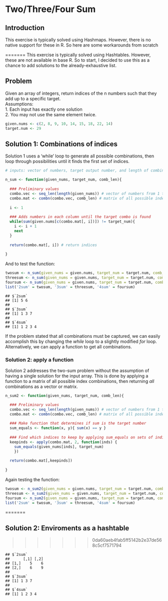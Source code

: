 Two/Three/Four Sum
================

## Introduction

This exercise is typically solved using Hashmaps. However, there is no
native support for these in R. So here are some workarounds from scratch

=======
This exercise is typically solved using Hashtables. However, these are not
available in base R. So to start, I decided to use this as a chance to
add solutions to the already-exhaustive list.

## Problem

Given an array of integers, return indices of the n numbers such that
they add up to a specific target. <BR> Assumptions: <BR> 1. Each input
has exactly one solution <BR> 2. You may not use the same element twice.

``` r
given.nums <- c(2, 8, 9, 10, 14, 15, 18, 22, 14)
target.num <- 29
```

## Solution 1: Combinations of indices

Solution 1 uses a ‘while’ loop to generate all possible combinations,
then loop through possibilities until it finds the first set of
indices.

``` r
# inputs: vector of numbers, target output number, and length of combination

n_sum <- function(given_nums, target_num, comb_len){
  
  ### Preliminary values
  combo.vec <- seq_len(length(given_nums)) # vector of numbers from 1 to length of input
  combo.mat <- combn(combo.vec, comb_len) # matrix of all possible index combinations
  
  i <- 1
  
  ### Adds numbers in each column until the target combo is found
  while(sum(given.nums[c(combo.mat[, i])]) != target_num){
    i <- i + 1
    next
  }
  
  return(combo.mat[, i]) # return indices
  
}
```

And to test the
function:

``` r
twosum <- n_sum(given_nums = given.nums, target_num = target.num, comb_len = 2)
threesum <- n_sum(given_nums = given.nums, target_num = target.num, comb_len = 3)
foursum <- n_sum(given_nums = given.nums, target_num = target.num, comb_len = 4)
list('2sum' = twosum, '3sum' = threesum, '4sum' = foursum)
```

    ## $`2sum`
    ## [1] 5 6
    ## 
    ## $`3sum`
    ## [1] 1 3 7
    ## 
    ## $`4sum`
    ## [1] 1 2 3 4

If the problem stated that all combinations must be captured, we can
easily accomplish this by changing the <i>while</i> loop to a slightly
modified <i>for</i> loop. Alternatively, we can apply a function to get
all combinations.

### Solution 2: apply a function

Solution 2 addresses the two-sum problem without the assumption of
having a single solution for the input array. This is done by applying a
function to a matrix of all possible index combinations, then returning
<i>all</i> combinations as a vector or matrix.

``` r
n_sum2 <- function(given_nums, target_num, comb_len){

  ### Preliminary values
  combo.vec <- seq_len(length(given_nums)) # vector of numbers from 1 to length of input
  combo.mat <- combn(combo.vec, comb_len) # matrix of all possible index combinations
  
  ### Make function that determines if sum is the target number
  sum_equals <- function(x, y){ sum(x) == y } 
  
  ### Find which indices to keep by applying sum_equals on sets of indices
  keepinds <- apply(combo.mat, 2, function(inds) { 
    sum_equals(given_nums[inds], target_num)
    }) 
  
  return(combo.mat[,keepinds])
  
}
```

Again testing the
function:

``` r
twosum <- n_sum2(given_nums = given.nums, target_num = target.num, comb_len = 2)
threesum <- n_sum2(given_nums = given.nums, target_num = target.num, comb_len = 3)
foursum <- n_sum2(given_nums = given.nums, target_num = target.num, comb_len = 4)
list('2sum' = twosum, '3sum' = threesum, '4sum' = foursum)
```
=======
## Solution 2: Enviroments as a hashtable
>>>>>>> 0da60aeb4fab5ff5142b2e37de568c5cf7571794

    ## $`2sum`
    ##      [,1] [,2]
    ## [1,]    5    6
    ## [2,]    6    9
    ## 
    ## $`3sum`
    ## [1] 1 3 7
    ## 
    ## $`4sum`
    ## [1] 1 2 3 4
